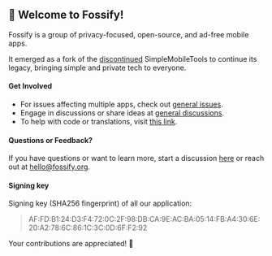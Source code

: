 ## 👋 Welcome to Fossify!

Fossify is a group of privacy-focused, open-source, and ad-free mobile apps. 

It emerged as a fork of the [discontinued](https://github.com/SimpleMobileTools/General-Discussion/issues/241) SimpleMobileTools to continue its legacy, bringing simple and private tech to everyone.

#### Get Involved
- For issues affecting multiple apps, check out [general issues](https://github.com/FossifyOrg/General-Discussion/issues). 
- Engage in discussions or share ideas at [general discussions](https://github.com/FossifyOrg/General-Discussion/discussions).
- To help with code or translations, visit [this link](https://github.com/FossifyOrg/General-Discussion?tab=readme-ov-file#faq).

#### Questions or Feedback?
If you have questions or want to learn more, start a discussion [here](https://github.com/orgs/FossifyOrg/discussions) or reach out at [hello@fossify.org](mailto:hello@fossify.org).


#### Signing key
Signing key (SHA256 fingerprint) of all our application:
> AF:FD:B1:24:D3:F4:72:0C:2F:98:DB:CA:9E:AC:BA:05:14:FB:A4:30:6E:20:A2:78:6C:86:1C:3C:0D:6F:F2:92

Your contributions are appreciated! 🌟
